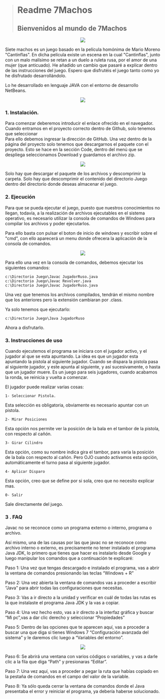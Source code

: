 ># Readme 7Machos
>## Bienvenidos al mundo de 7Machos     
<p align ="center">
 <image src="Images/IconoJuego.png"></image>
 </p>

Siete machos es un juego basado en la película homónima de Mario Moreno "Cantinflas". En dicha película existe un escena en la cual "Cantinflas", junto con un malo malísimo se retan a un duelo a ruleta rusa, por el amor de una mujer (que anticuado). 
He añadido un cambio que pasaré a explicar dentro de las instrucciones del juego. Espero que disfrutéis el juego tanto como yo he disfrutado desarrollándolo.

Lo he desarrollado en lenguaje JAVA con el entorno de desarrollo NetBeans.

<p align ="center">
 <image src="Images/IconoJavaNetbeans.png"></image>
 </p>

 
### 1. Instalación.

 Para comenzar deberemos introducir el enlace ofrecido en el navegador. Cuando entramos en el proyecto correcto dentro de Github, solo tenemos que seleccionar  
 Para ello debemos ingresar la dirección de GitHub. Una vez dentro de la página del proyecto solo tenemos que descargarnos el paquete con el proyecto. Esto se hace en la sección Code, dentro del menú que se despliega seleccionamos Download y guardamos el archivo zip.
 
 <p align ="center">
 <image src="Images/Download.png"></image>
 </p>
 

Solo hay que descargar el paquete de los archivos y descomprimir la carpeta. Solo hay que descomprimir el contenido del directorio Juego dentro del directorio donde deseas almacenar el juego.

### 2. Ejecución

Para que se pueda ejecutar el juego, puesto que nuestros conocimientos no llegan, todavía, a la realización de archivos ejecutables en el sistema operativo, es necesario utilizar la consola de comandos de Windows para compilar los archivos y poder ejecutarlos.

Para ello basta con pulsar el boton de inicio de windows y escribir sobre el "cmd", con ello aparecerá un menu donde ofrecera la aplicación de la consola de comandos.

<p align ="center">
 <image src="Images/cmd.png"></image>
 </p>

Para ello una vez en la consola de comandos, debemos ejecutar los siguientes comandos:

    c:\Directorio Juego\Javac JugadorRuso.java
    c:\Directorio Juego\Javac Revolver.java
    c:\Directorio Juego\Javac JugadorRuso.java

Una vez que tenemos los archivos compilados, tendrán el mismo nombre que los anteriores pero la extensión cambiaran por .class.

Ya solo tenemos que ejecutarlo:

    c:\Directorio Juego\Java JugadorRuso
Ahora a disfrutarlo.

### 3. Instrucciones de uso

Cuando ejecutemos el programa se iniciara con el jugador activo, y el jugador al que se esta apuntando.
La idea es que un jugador esta apuntando la pistola al siguiente jugador. Cuando se dispara la pistola pasa al siguiente jugador, y este apunta al siguiente, y así sucesivamente, o hasta que un jugador muere. Es un juego para seis jugadores, cuando acabamos la ronda, se reinicia y vuelta a comenzar.

El jugador puede realizar varias cosas:

    1- Seleccionar Pistola.
 
 Esta selección es obligatoria, obviamente es necesario apuntar con un pistola.
   

    2- Mirar Posiciones
 Esta opción nos permite ver la posición de la bala en el tambor de la pistola, con respecto al cañón.

    3- Girar Cilindro
Esta opción, como su nombre indica gira el tambor, para varia la posición de la bala con respecto al cañón. 
Pero OJO cuando activamos esta opción, automáticamente el turno pasa al siguiente jugador.

    4- Aplicar Disparo

Esta opción, creo que se define por si sola, creo que no necesito explicar mas.

    0- Salir

Sale directamente del juego.

### 3 . FAQ

Javac no se reconoce como un programa externo o interno, programa o archivo.

 

Así mismo, una de las causas por las que javac no se reconoce como archivo interno o externo, es precisamente no tener instalado el programa Java JDK, lo primero que tienes que hacer es instalarlo desde Google y luego manipular los comandos que a continuación te explicaré:

 

Paso 1: Una vez que tengas descargado e instalado el programa, vas a abrir la ventana de comandos presionando las teclas “Windows + R”

 

Paso 2: Una vez abierta la ventana de comandos vas a proceder a escribir “Java” para abrir todas las configuraciones que necesitas.

 

Paso 3: Vas a ir directo a la unidad y verificar en cuál de todas las rutas es la que instalaste el programa Java JDK y la vas a copiar.

 

Paso 4: Una vez hecho esto, vas a ir directo a la interfaz gráfica y buscar “Mi pc”,vas a dar clic derecho y seleccionar “Propiedades”

 

Paso 5: Dentro de las opciones que te aparecen aquí, vas a proceder a buscar una que diga  si tienes Windows 7 “Configuración avanzada del sistema” y le daremos clic luego a “Variables del entorno”.

<p align ="center">
 <image src="Images/entornovariable.jpg"></image>
 </p>


Paso 6: Se abrirá una ventana con varios códigos o variables, y vas a darle clic a la fila que diga “Path” y presionaras “Editar”.

 

Paso 7: Una vez aquí, vas a proceder a pegar la ruta que habías copiado en la pestaña de comandos en el campo del valor de la variable.

 

Paso 8: Ya sólo queda cerrar la ventana de comandos donde el Java presentaba el error y reiniciar el programa, ya debería haberse solucionado.
